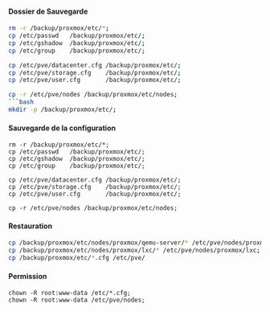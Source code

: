 #### Dossier de Sauvegarde
```bash
rm -r /backup/proxmox/etc/*;
cp /etc/passwd   /backup/proxmox/etc/;
cp /etc/gshadow  /backup/proxmox/etc/;
cp /etc/group    /backup/proxmox/etc/;

cp /etc/pve/datacenter.cfg /backup/proxmox/etc/;
cp /etc/pve/storage.cfg    /backup/proxmox/etc/;
cp /etc/pve/user.cfg       /backup/proxmox/etc/;

cp -r /etc/pve/nodes /backup/proxmox/etc/nodes;
```bash
mkdir -p /backup/proxmox/etc/;
```

#### Sauvegarde de la  configuration
```
rm -r /backup/proxmox/etc/*;
cp /etc/passwd   /backup/proxmox/etc/;
cp /etc/gshadow  /backup/proxmox/etc/;
cp /etc/group    /backup/proxmox/etc/;

cp /etc/pve/datacenter.cfg /backup/proxmox/etc/;
cp /etc/pve/storage.cfg    /backup/proxmox/etc/;
cp /etc/pve/user.cfg       /backup/proxmox/etc/;

cp -r /etc/pve/nodes /backup/proxmox/etc/nodes;
```


#### Restauration
```bash 
cp /backup/proxmox/etc/nodes/proxmox/qemu-server/* /etc/pve/nodes/proxmox/qemu-server/;
cp /backup/proxmox/etc/nodes/proxmox/lxc/* /etc/pve/nodes/proxmox/lxc;
cp /backup/proxmox/etc/*.cfg /etc/pve/
```

#### Permission
```
chown -R root:www-data /etc/*.cfg;
chown -R root:www-data /etc/pve/nodes;
```
